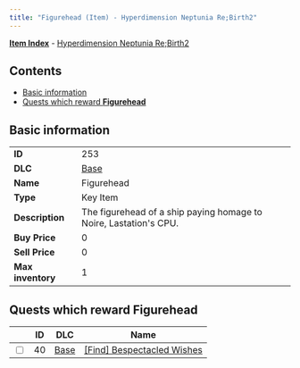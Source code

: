 ```yaml
---
title: "Figurehead (Item) - Hyperdimension Neptunia Re;Birth2"
---
```


[**Item Index**](/neptunia/rb2/item/index.html) - [Hyperdimension Neptunia Re;Birth2](/neptunia/rb2)

## Contents

- [Basic information](#basic-information)
- [Quests which reward **Figurehead**](#quests-which-reward-figurehead)

## Basic information

|   |   |
| -- | -- |
| **ID** | 253 |
| **DLC** | [Base](/neptunia/rb2/dlc/0-base.html) |
| **Name** | Figurehead |
| **Type** | Key Item |
| **Description** | The figurehead of a ship paying homage to Noire, Lastation's CPU. |
| **Buy Price** | 0 |
| **Sell Price** | 0 |
| **Max inventory** | 1 |

## Quests which reward **Figurehead**

|    | ID | DLC | Name |
| -- | -- | --- | ---- |
| <input type="checkbox" id="rb2-quest-0-40" class="trackbox" /> | 40 | [Base](/neptunia/rb2/dlc/0-base.html) | [[Find] Bespectacled Wishes](/neptunia/rb2/quest/0-40-find-bespectacled-wishes.html) |